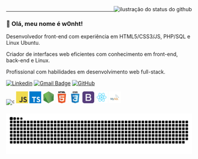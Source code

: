 <img align='right' src="https://github-readme-stats.vercel.app/api/top-langs/?username=w0nht&hide=html&layout=compact&theme=gruvbox_light" alt="ilustração do status do github">

---
### 💜 Olá, meu nome é w0nht!

Desenvolvedor front-end com experiência em HTML5/CSS3/JS, PHP/SQL e Linux Ubuntu.

 Criador de interfaces web eficientes com conhecimento em front-end, back-end e Linux.

 Profissional com habilidades em desenvolvimento web full-stack.

[![Linkedin](https://img.shields.io/badge/-wandersondias-blue?style=flat-square&logo=Linkedin&logoColor=white&link=https://www.linkedin.com/in/wandersondiass?utm_source=share&utm_campaign=share_via&utm_content=profile&utm_medium=android_app)](https://www.linkedin.com/in/wandersondiass?utm_source=share&utm_campaign=share_via&utm_content=profile&utm_medium=android_app)
[![Gmail Badge](https://img.shields.io/badge/-w0nhtdev@gmail.com-006bed?style=flat-square&logo=Gmail&logoColor=white&link=mailto:w0nhtdev@gmail.com)](mailto:w0nhtdev@gmail.com)
[![GitHub](https://img.shields.io/github/followers/w0nht?label=follow&style=social)](https://github.com/w0nht)

<code><img height="32" src="https://cdn.iconscout.com/icon/free/png-512/c-programming-569564.png" alt="c"/></code>
<code><img height="32" src="https://raw.githubusercontent.com/github/explore/80688e429a7d4ef2fca1e82350fe8e3517d3494d/topics/javascript/javascript.png" alt="Javascript"/></code>
<code><img height="32" src="https://raw.githubusercontent.com/github/explore/80688e429a7d4ef2fca1e82350fe8e3517d3494d/topics/typescript/typescript.png" alt="Typescript"/></code>
<code><img height="32" src="https://raw.githubusercontent.com/github/explore/80688e429a7d4ef2fca1e82350fe8e3517d3494d/topics/nodejs/nodejs.png" alt="Nodejs"/></code>
<code><img height="32" src="https://raw.githubusercontent.com/github/explore/80688e429a7d4ef2fca1e82350fe8e3517d3494d/topics/html/html.png" alt="HTML5"/></code>
<code><img height="32" src="https://raw.githubusercontent.com/github/explore/80688e429a7d4ef2fca1e82350fe8e3517d3494d/topics/css/css.png" alt="CSS"/></code>
<code><img height="32" src="https://raw.githubusercontent.com/github/explore/80688e429a7d4ef2fca1e82350fe8e3517d3494d/topics/bootstrap/bootstrap.png" alt="Bootstrap"/></code>
<code><img height="32" src="https://raw.githubusercontent.com/github/explore/80688e429a7d4ef2fca1e82350fe8e3517d3494d/topics/react/react.png" alt="React"/></code>
<code><img height="32" src="https://raw.githubusercontent.com/github/explore/80688e429a7d4ef2fca1e82350fe8e3517d3494d/topics/mysql/mysql.png" alt="MySQL"/></code>

###

<picture>
  <source
    media="(prefers-color-scheme: dark)"
    srcset="https://raw.githubusercontent.com/platane/snk/output/github-contribution-grid-snake-dark.svg"
  />
  <source
    media="(prefers-color-scheme: light)"
    srcset="https://raw.githubusercontent.com/platane/snk/output/github-contribution-grid-snake.svg"
  />
  <img
    alt="github contribution grid snake animation"
    src="https://raw.githubusercontent.com/platane/snk/output/github-contribution-grid-snake.svg"
  />
</picture>

###
